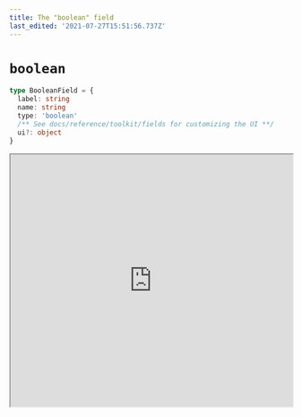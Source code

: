 ```yaml
---
title: The "boolean" field
last_edited: '2021-07-27T15:51:56.737Z'
---
```


# `boolean`

```ts
type BooleanField = {
  label: string
  name: string
  type: 'boolean'
  /** See docs/reference/toolkit/fields for customizing the UI **/
  ui?: object
}
```

<iframe width="100%" height="450px" src="http://localhost:3000/iframe/boolean" />
